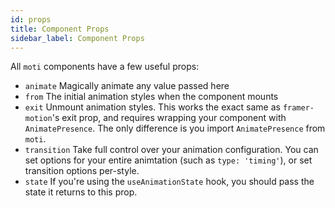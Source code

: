 ```yaml
---
id: props
title: Component Props
sidebar_label: Component Props
---
```


All `moti` components have a few useful props:

- `animate` Magically animate any value passed here
- `from` The initial animation styles when the component mounts
- `exit` Unmount animation styles. This works the exact same as `framer-motion`'s exit prop, and requires wrapping your component with `AnimatePresence`. The only difference is you import `AnimatePresence` from `moti`.
- `transition` Take full control over your animation configuration. You can set options for your entire animtation (such as `type: 'timing'`), or set transition options per-style.
- `state` If you're using the `useAnimationState` hook, you should pass the state it returns to this prop.
